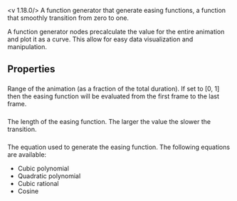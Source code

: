 <v 1.18.0/>
A function generator that generate easing functions, a function that smoothly transition from zero to one.

A function generator nodes precalculate the value for the entire animation and plot it as a curve. This allow for easy data visualization and manipulation.

## Properties

### <junc range>
Range of the animation (as a fraction of the total duration). If set to [0, 1] then the easing function will be evaluated from the first frame to the last frame.

### <junc amount>
The length of the easing function. The larger the value the slower the transition.

### <junc smooth>
The equation used to generate the easing function. The following equations are available:

- Cubic polynomial
- Quadratic polynomial
- Cubic rational
- Cosine